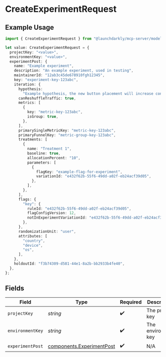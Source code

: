 # CreateExperimentRequest

## Example Usage

```typescript
import { CreateExperimentRequest } from "@launchdarkly/mcp-server/models/operations";

let value: CreateExperimentRequest = {
  projectKey: "<value>",
  environmentKey: "<value>",
  experimentPost: {
    name: "Example experiment",
    description: "An example experiment, used in testing",
    maintainerId: "12ab3c45de678910fgh12345",
    key: "experiment-key-123abc",
    iteration: {
      hypothesis:
        "Example hypothesis, the new button placement will increase conversion",
      canReshuffleTraffic: true,
      metrics: [
        {
          key: "metric-key-123abc",
          isGroup: true,
        },
      ],
      primarySingleMetricKey: "metric-key-123abc",
      primaryFunnelKey: "metric-group-key-123abc",
      treatments: [
        {
          name: "Treatment 1",
          baseline: true,
          allocationPercent: "10",
          parameters: [
            {
              flagKey: "example-flag-for-experiment",
              variationId: "e432f62b-55f6-49dd-a02f-eb24acf39d05",
            },
          ],
        },
      ],
      flags: {
        "key": {
          ruleId: "e432f62b-55f6-49dd-a02f-eb24acf39d05",
          flagConfigVersion: 12,
          notInExperimentVariationId: "e432f62b-55f6-49dd-a02f-eb24acf39d05",
        },
      },
      randomizationUnit: "user",
      attributes: [
        "country",
        "device",
        "os",
      ],
    },
    holdoutId: "f3b74309-d581-44e1-8a2b-bb2933b4fe40",
  },
};
```

## Fields

| Field                                                                  | Type                                                                   | Required                                                               | Description                                                            |
| ---------------------------------------------------------------------- | ---------------------------------------------------------------------- | ---------------------------------------------------------------------- | ---------------------------------------------------------------------- |
| `projectKey`                                                           | *string*                                                               | :heavy_check_mark:                                                     | The project key                                                        |
| `environmentKey`                                                       | *string*                                                               | :heavy_check_mark:                                                     | The environment key                                                    |
| `experimentPost`                                                       | [components.ExperimentPost](../../models/components/experimentpost.md) | :heavy_check_mark:                                                     | N/A                                                                    |